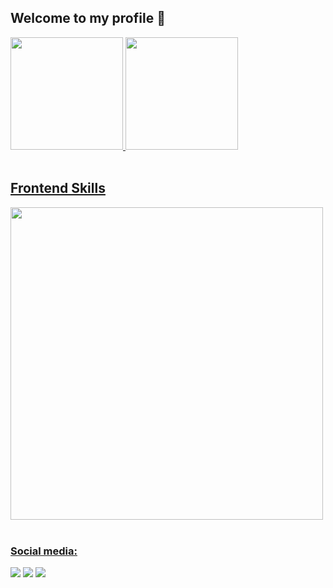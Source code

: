## Welcome to my profile 🤠

 <div>
   <a href="https://github.com/itsdavss">
   <img height="180em" src="https://github-readme-stats.vercel.app/api?username=itsdavss&show_icons=true&theme=radical&include_all_commits=true&count_private=true"/>
   <img height="180em" src="https://github-readme-stats.vercel.app/api/top-langs/?username=itsdavss&layout=compact&langs_count=6&theme=radical"/>
</div>
    
<div style="display: inline_block"><br>
  <h2>Frontend Skills</h2>
  <img width="500px"  src="https://skillicons.dev/icons?i=html,css,javascript,typescript,react,tailwind" />
</div>
 
<br>
 
### Social media:
 
<div> 
  <a href = "mailto:davi.ol.santos@gmail.com"><img src="https://img.shields.io/badge/-Gmail-%23333?style=for-the-badge&logo=gmail&logoColor=white" target="_blank"></a>
  <a href="https://www.linkedin.com/in/davi-oliveira-dos-santos-22203a21a/" target="_blank"><img src="https://img.shields.io/badge/-LinkedIn-%230077B5?style=for-the-badge&logo=linkedin&logoColor=white" target="_blank"></a>
  <a href="https://instagram.com/davsoliveira" target="_blank"><img src="https://img.shields.io/badge/-Instagram-%23E4405F?style=for-the-badge&logo=instagram&logoColor=white" target="_blank"></a>
</div>
